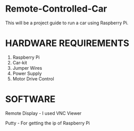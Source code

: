 # Remote-Controlled-Car

This will be a project guide to run a car using Raspberry Pi.

# HARDWARE REQUIREMENTS
1. Raspberry Pi
2. Car-kit
3. Jumper Wires
4. Power Supply
5. Motor Drive Control

# SOFTWARE
Remote Display - I used VNC Viewer

Putty - For getting the ip of Raspberry Pi
